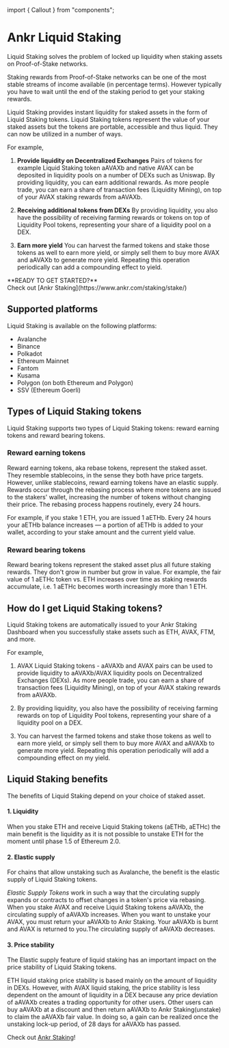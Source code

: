 import { Callout } from "components";

# Ankr Liquid Staking
Liquid Staking solves the problem of locked up liquidity when staking assets on Proof-of-Stake networks.

Staking rewards from Proof-of-Stake networks can be one of the most stable streams of income available (in percentage terms). 
However typically you have to wait until the end of the staking period to get your staking rewards.

Liquid Staking provides instant liquidity for staked assets in the form of Liquid Staking tokens.
Liquid Staking tokens represent the value of your staked assets but the tokens are portable, accessible and thus liquid. 
They can now be utilized in a number of ways.

For example,

1. **Provide liquidity on Decentralized Exchanges**
Pairs of tokens for example Liquid Staking token aAVAXb and native AVAX can be deposited in liquidity pools on a number of DEXs such as Uniswap. By providing liquidity, you can earn additional rewards.  As more people trade, you can earn a share of transaction fees (Liquidity Mining), on top of your AVAX staking rewards from aAVAXb.

2. **Receiving additional tokens from DEXs**
By providing liquidity, you also have the possibility of receiving farming rewards or tokens on top of Liquidity Pool tokens, representing your share of a liquidity pool on a DEX.

3. **Earn more yield**
You can harvest the farmed tokens and stake those tokens as well to earn more yield, or simply sell them to buy more AVAX and aAVAXb to generate more yield. Repeating this operation periodically can add a compounding effect to yield.

<Callout type="tip">
**READY TO GET STARTED?**<br/>
Check out [Ankr Staking](https://www.ankr.com/staking/stake/)
</Callout>

## Supported platforms
Liquid Staking is available on the following platforms:
* Avalanche
* Binance
* Polkadot
* Ethereum Mainnet
* Fantom
* Kusama 
* Polygon (on both Ethereum and Polygon)
* SSV (Ethereum Goerli) 

## Types of Liquid Staking tokens
Liquid Staking supports two types of Liquid Staking tokens: reward earning tokens and reward bearing tokens.

### Reward earning tokens

Reward earning tokens, aka rebase tokens, represent the staked asset. 
They resemble stablecoins, in the sense they both have price targets. 
However, unlike stablecoins, reward earning tokens have an elastic supply.
Rewards occur through the rebasing process where more tokens are issued to the stakers' wallet, increasing the number of tokens without changing their price.
The rebasing process happens routinely, every 24 hours.

For example, if you stake 1 ETH, you are issued 1 aETHb. Every 24 hours your aETHb balance increases — a portion of aETHb is added to your wallet, according to your stake amount and the current yield value.

### Reward bearing tokens

Reward bearing tokens represent the staked asset plus all future staking rewards. They don't grow in number but grow in value. 
For example, the fair value of 1 aETHc token vs. ETH increases over time as staking rewards accumulate, i.e. 1 aETHc becomes worth increasingly more than 1 ETH.

## How do I get Liquid Staking tokens?

Liquid Staking tokens are automatically issued to your Ankr Staking Dashboard when you successfully stake assets such as ETH, AVAX, FTM, and more.

For example,

1. AVAX Liquid Staking tokens - aAVAXb and AVAX pairs can be used to provide liquidity to aAVAXb/AVAX liquidity pools on Decentralized Exchanges (DEXs). As more people trade, you can earn a share of transaction fees (Liquidity Mining), on top of your AVAX staking rewards from aAVAXb.

2. By providing liquidity, you also have the possibility of receiving farming rewards on top of Liquidity Pool tokens, representing your share of a liquidity pool on a DEX.

3. You can harvest the farmed tokens and stake those tokens as well to earn more yield, or simply sell them to buy more AVAX and aAVAXb to generate more yield. Repeating this operation periodically will add a compounding effect on my yield.

## Liquid Staking benefits

The benefits of Liquid Staking depend on your choice of staked asset.

#### 1. Liquidity

When you stake ETH and receive Liquid Staking tokens (aETHb, aETHc) the main benefit is the liquidity as it is not possible to unstake ETH for the moment until phase 1.5 of Ethereum 2.0.

#### 2. Elastic supply

For chains that allow unstaking such as Avalanche, the benefit is the elastic supply of Liquid Staking tokens. 

*Elastic Supply Tokens* work in such a way that the circulating supply expands or contracts to offset changes in a token's price via rebasing. When you stake AVAX and receive Liquid Staking tokens aAVAXb, the circulating supply of aAVAXb increases. When you want to unstake your AVAX, you must return your aAVAXb to Ankr Staking. Your aAVAXb is burnt and AVAX is returned to you.The circulating supply of aAVAXb decreases. 

#### 3. Price stability 

The Elastic supply feature of liquid staking has an important impact on the price stability of Liquid Staking tokens. 

ETH liquid staking price stability is based mainly on the amount of liquidity in DEXs. However, with AVAX liquid staking, the price stability is less dependent on the amount of liquidity in a DEX because any price deviation of aAVAXb creates a trading opportunity for other users. Other users can buy aAVAXb at a discount and then return aAVAXb to Ankr Staking(unstake) to claim the aAVAXb fair value. In doing so, a gain can be realized once the unstaking lock-up period, of 28 days for aAVAXb has passed.

Check out [Ankr Staking](https://www.ankr.com/staking/stake/)!
